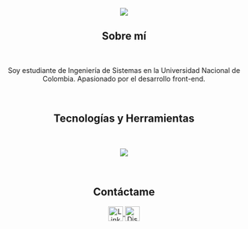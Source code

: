 <p align="center">
  <a href="https://github.com/JDave13/JDave13"><img src="https://readme-typing-svg.herokuapp.com?color=fff&center=true&vCenter=true&lines=JDave13"></a>
</p>

<h2 align="center">Sobre mí</h2>
<br>

<p align="center">Soy estudiante de Ingeniería de Sistemas en la Universidad Nacional de Colombia. Apasionado por el desarrollo front-end.</p>

<br>

<h2 align="center">Tecnologías y Herramientas</h2>
<br>

<p align="center">
  <a href="https://skillicons.dev">
    <img src="https://skillicons.dev/icons?i=java,python,js,html,css,react,mongodb,ts,vite,r,nodejs,matlab,git" />
  </a>
</p>
<br>

<!--
<h2 align="center">Estadísticas de GitHub</h2>
<br>

<p align="center">
   <img align="center" src="https://github-readme-stats.vercel.app/api?username=JDave13&show_icons=true">
</p>
-->

<h2 align="center">Contáctame</h2>
<p align="center">  
  <a href="https://www.linkedin.com/in/juan-david-cortés-amador-648435280/" target="_blank">
    <img align="center" src="https://img.shields.io/badge/linkedin-%231DA1F2.svg?style=for-the-badge&logo=linkedin&logoColor=white" alt="LinkedIn" height="30">
  </a>
  <a href="https://discord.com/users/its.david13" target="_blank">
    <img align="center" src="https://img.shields.io/badge/discord-%237289DA.svg?style=for-the-badge&logo=discord&logoColor=white" alt="Discord" height="30">
  </a>
</p>
